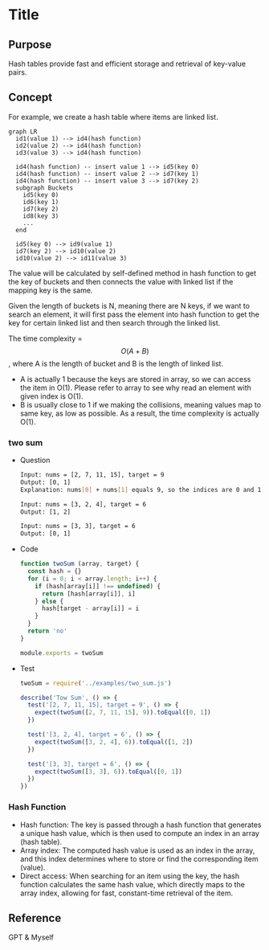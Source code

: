 # Title

## Purpose

Hash tables provide fast and efficient storage and retrieval of key-value pairs.

## Concept

For example, we create a hash table where items are linked list.

```mermaid
graph LR
  id1(value 1) --> id4(hash function)
  id2(value 2) --> id4(hash function)
  id3(value 3) --> id4(hash function)

  id4(hash function) -- insert value 1 --> id5(key 0)
  id4(hash function) -- insert value 2 --> id7(key 1)
  id4(hash function) -- insert value 3 --> id7(key 2)
  subgraph Buckets
    id5(key 0)
    id6(key 1)
    id7(key 2)
    id8(key 3)
    ...
  end

  id5(key 0) --> id9(value 1)
  id7(key 2) --> id10(value 2)
  id10(value 2) --> id11(value 3)
```

The value will be calculated by self-defined method in hash function to get the key of buckets and then connects the value with linked list if the mapping key is the same.

Given the length of buckets is N, meaning there are N keys, if we want to search an element, it will first pass the element into hash function to get the key for certain linked list and then search through the linked list.

The time complexity = $$O(A + B)$$, where A is the length of bucket and B is the length of linked list.

* A is actually 1 because the keys are stored in array, so we can access the item in O(1). Please refer to array to see why read an element with given index is O(1).
* B is usually close to 1 if we making the collisions, meaning values map to same key, as low as possible. As a result, the time complexity is actually O(1).

### two sum

* Question
  ```bash
  Input: nums = [2, 7, 11, 15], target = 9
  Output: [0, 1]
  Explanation: nums[0] + nums[1] equals 9, so the indices are 0 and 1.
  
  Input: nums = [3, 2, 4], target = 6
  Output: [1, 2]
  
  Input: nums = [3, 3], target = 6
  Output: [0, 1]
  ```
* Code
  ```javascript
  function twoSum (array, target) {
    const hash = {}
    for (i = 0; i < array.length; i++) {
      if (hash[array[i]] !== undefined) {
        return [hash[array[i]], i]
      } else {
        hash[target - array[i]] = i
      }
    }
    return 'no'
  }

  module.exports = twoSum
  ```
* Test
  ```javascript
  twoSum = require('../examples/two_sum.js')

  describe('Tow Sum', () => {
    test('[2, 7, 11, 15], target = 9', () => {
      expect(twoSum([2, 7, 11, 15], 9)).toEqual([0, 1])
    })
  
    test('[3, 2, 4], target = 6', () => {
      expect(twoSum([3, 2, 4], 6)).toEqual([1, 2])
    })
  
    test('[3, 3], target = 6', () => {
      expect(twoSum([3, 3], 6)).toEqual([0, 1])
    })
  })
  ```

### Hash Function

* Hash function: The key is passed through a hash function that generates a unique hash value, which is then used to compute an index in an array (hash table).
* Array index: The computed hash value is used as an index in the array, and this index determines where to store or find the corresponding item (value).
* Direct access: When searching for an item using the key, the hash function calculates the same hash value, which directly maps to the array index, allowing for fast, constant-time retrieval of the item.

## Reference

GPT & Myself
